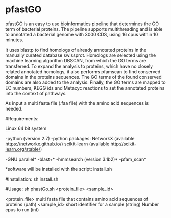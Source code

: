 pfastGO
=======================

pfastGO is an easy to use bioinformatics pipeline that determines the GO term of bacterial proteins. The pipeline supports multithreading and is able to annotated a bacterial genome with 3000 CDS, using 16 cpus within 10 minutes.

It uses blastp to find homologs of already annotated proteins in the manually curated database swissprot. Homologs are selected using the machine learning algorithm DBSCAN, from which the GO terms are transferred. 
To expand the analysis to proteins, which have no closely related annotated homologs, it also performs pfamscan to find conserved domains in the proteins sequences. The GO terms of the found conserved domains are also added to the analysis.
Finally, the GO terms are mapped to EC numbers, KEGG ids and Metacyc reactions to set the annotated proteins into the context of pathways.

As input a multi fasta file (.faa file) with the amino acid sequences  is needed.

#Requirements:

Linux 64 bit system

-python (version 2.7)
-python packages:
NetworkX (available https://networkx.github.io/)
scikit-learn (available http://scikit-learn.org/stable/)

-GNU parallel*
-blast+*
-hmmsearch (version 3.1b2)*
-pfam_scan*

*software will be installed with the script: install.sh

#Installation: 
sh install.sh

#Usage: 
sh phastGo.sh <protein_file> <sample_id> <cores>
 
  <protein_file>	multi fasta file that contains amino acid sequences of proteins (path)
  <sample_id>		short identifier for a sample (string)
  <cores>		Number cpus to run (int)


